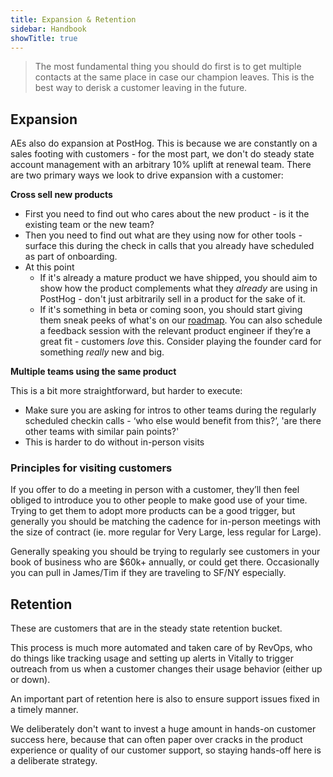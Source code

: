 ```yaml
---
title: Expansion & Retention
sidebar: Handbook
showTitle: true
---
```


> The most fundamental thing you should do first is to get multiple contacts at the same place in case our champion leaves. This is the best way to derisk a customer leaving in the future.

## Expansion

AEs also do expansion at PostHog. This is because we are constantly on a sales footing with customers - for the most part, we don't do steady state account management with an arbitrary 10% uplift at renewal team. There are two primary ways we look to drive expansion with a customer:

**Cross sell new products**
- First you need to find out who cares about the new product - is it the existing team or the new team?
- Then you need to find out what are they using now for other tools - surface this during the check in calls that you already have scheduled as part of onboarding.
- At this point
  - If it's already a mature product we have shipped, you should aim to show how the product complements what they _already_ are using in PostHog - don't just arbitrarily sell in a product for the sake of it. 
  - If it's something in beta or coming soon, you should start giving them sneak peeks of what's on our [roadmap](/roadmap). You can also schedule a feedback session with the relevant product engineer if they’re a great fit - customers _love_ this. Consider playing the founder card for something _really_ new and big. 

**Multiple teams using the same product**

This is a bit more straightforward, but harder to execute:
- Make sure you are asking for intros to other teams during the regularly scheduled checkin calls - ‘who else would benefit from this?’, 'are there other teams with similar pain points?'
- This is harder to do without in-person visits


### Principles for visiting customers

If you offer to do a meeting in person with a customer, they’ll then feel obliged to introduce you to other people to make good use of your time. Trying to get them to adopt more products can be a good trigger, but generally you should be matching the cadence for in-person meetings with the size of contract (ie. more regular for Very Large, less regular for Large). 

Generally speaking you should be trying to regularly see customers in your book of business who are $60k+ annually, or could get there. Occasionally you can pull in James/Tim if they are traveling to SF/NY especially. 

## Retention

These are customers that are in the steady state retention bucket. 

This process is much more automated and taken care of by RevOps, who do things like tracking usage and setting up alerts in Vitally to trigger outreach from us when a customer changes their usage behavior (either up or down). 

An important part of retention here is also to ensure support issues fixed in a timely manner. 

We deliberately don't want to invest a huge amount in hands-on customer success here, because that can often paper over cracks in the product experience or quality of our customer support, so staying hands-off here is a deliberate strategy. 
